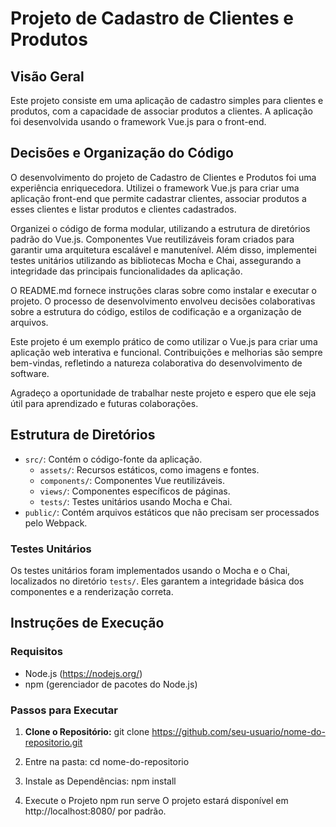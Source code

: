 # Projeto de Cadastro de Clientes e Produtos

## Visão Geral

Este projeto consiste em uma aplicação de cadastro simples para clientes e produtos, com a capacidade de associar produtos a clientes. A aplicação foi desenvolvida usando o framework Vue.js para o front-end.

## Decisões e Organização do Código
  O desenvolvimento do projeto de Cadastro de Clientes e Produtos foi uma experiência enriquecedora. Utilizei o framework Vue.js para criar uma aplicação front-end que permite cadastrar clientes, associar produtos a esses clientes e listar produtos e clientes cadastrados.

Organizei o código de forma modular, utilizando a estrutura de diretórios padrão do Vue.js. Componentes Vue reutilizáveis foram criados para garantir uma arquitetura escalável e manutenível. Além disso, implementei testes unitários utilizando as bibliotecas Mocha e Chai, assegurando a integridade das principais funcionalidades da aplicação.

O README.md fornece instruções claras sobre como instalar e executar o projeto. O processo de desenvolvimento envolveu decisões colaborativas sobre a estrutura do código, estilos de codificação e a organização de arquivos.

Este projeto é um exemplo prático de como utilizar o Vue.js para criar uma aplicação web interativa e funcional. Contribuições e melhorias são sempre bem-vindas, refletindo a natureza colaborativa do desenvolvimento de software.

Agradeço a oportunidade de trabalhar neste projeto e espero que ele seja útil para aprendizado e futuras colaborações.

## Estrutura de Diretórios

- `src/`: Contém o código-fonte da aplicação.
  - `assets/`: Recursos estáticos, como imagens e fontes.
  - `components/`: Componentes Vue reutilizáveis.
  - `views/`: Componentes específicos de páginas.
  - `tests/`: Testes unitários usando Mocha e Chai.
- `public/`: Contém arquivos estáticos que não precisam ser processados pelo Webpack.

### Testes Unitários

Os testes unitários foram implementados usando o Mocha e o Chai, localizados no diretório `tests/`. Eles garantem a integridade básica dos componentes e a renderização correta.

## Instruções de Execução

### Requisitos

- Node.js (https://nodejs.org/)
- npm (gerenciador de pacotes do Node.js)

### Passos para Executar

1. **Clone o Repositório:**
   git clone https://github.com/seu-usuario/nome-do-repositorio.git

2. Entre na pasta:
   cd nome-do-repositorio
   
3. Instale as Dependências:
    npm install
   
4. Execute o Projeto
    npm run serve
    O projeto estará disponível em http://localhost:8080/ por padrão.
